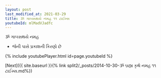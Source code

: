 ```yaml
---
layout: post
last_modified_at: 2021-03-29
title: ૐ ગાબસથયે નમહ ૧૧ ટાઈમ્સ
youtubeId: mlMadVJadfc
---
```

 
 
 ૐ ગાબસથયે નમહ  
 
 -  જેની પાસે પ્રકાશની કિરણો છે 
 
  
 
  
 
 
 
 
 
 


{% include youtubePlayer.html id=page.youtubeId %}
 
[Next]({{ site.baseurl }}{% link  split2/_posts/2014-10-30-ૐ બ્રહ્મ કૃથે નમહ ૧૧ ટાઈમ્સ.md%})
 
